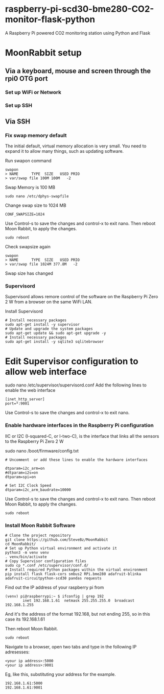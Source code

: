 # raspberry-pi-scd30-bme280-CO2-monitor-flask-python
A Raspberry Pi powered CO2 monitoring station using Python and Flask  

# MoonRabbit setup

## Via a keyboard, mouse and screen through the rpi0 OTG port

### Set up WiFi or Network

### Set up SSH

## Via SSH
### Fix swap memory default
The initial default, virtual memory allocation is very small.  You need to expand it to allow many things, such as updating software.

Run swapon command
```
swapon
> NAME      TYPE  SIZE   USED PRIO
> var/swap file 100M 100M   -2
```
Swap Memory is 100 MB
```
sudo nano /etc/dphys-swapfile
```
Change swap size to 1024 MB
```
CONF_SWAPSIZE=1024
```
Use Control-s to save the changes and control-x to exit nano.
Then reboot Moon Rabbit, to apply the changes.
```
sudo reboot
```
Check swapsize again
```
swapon
> NAME      TYPE  SIZE   USED PRIO
> var/swap file 1024M 377.8M   -2
```
Swap size has changed

### Supervisord

Supervisord allows remore control of the software on the Raspberry Pi Zero 2 W from a browser on the same WiFi LAN.

Install Supervisord
```
# Install necessary packages
sudo apt-get install -y supervisor
# Update and upgrade the system packages
sudo apt-get update && sudo apt-get upgrade -y
# Install necessary packages
sudo apt-get install -y sqlite3 sqlitebrowser
```

# Edit Supervisor configuration to allow web interface
sudo nano /etc/supervisor/supervisord.conf
Add the following lines to enable the web interface
```
[inet_http_server]
port=*:9001
```
Use Control-s to save the changes and control-x to exit nano.
### Enable hardware interfaces in the Raspberry Pi configuration
IIC or I2C (I-squared-C, or I-two-C), is the interface that links all the sensors to the Raspberry Pi Zero 2 W

sudo nano /boot/firmware/config.txt

```
# Uncomment  or add these lines to enable the hardware interfaces

dtparam=i2c_arm=on
#dtparam=i2s=on
dtparam=spi=on

# Set I2C Clock Speed
dtparam=i2c_arm_baudrate=10000
```
Use Control-s to save the changes and control-x to exit nano.
Then reboot Moon Rabbit, to apply the changes.
```
sudo reboot
```
### Install Moon Rabbit Software
```
# Clone the project repository
git clone https://github.com/SteveBz/MoonRabbit
cd MoonRabbit/
# Set up Python virtual environment and activate it
python3 -m venv venv
. venv/bin/activate
# Copy Supervisor configuration files
sudo cp *.conf /etc/supervisor/conf.d/
# Install required Python packages within the virtual environment
pip install flask flask-cors smbus2 RPi.bme280 adafruit-blinka adafruit-circuitpython-scd30 pandas requests
```
Find out the IP address of your raspberry pi from
```
(venv) pi@raspberrypi:~ $ ifconfig | grep 192
        inet 192.168.1.61  netmask 255.255.255.0  broadcast 192.168.1.255
```
And it's the address of the format 192.168, but not ending 255, so in this case its 192.168.1.61

Then reboot Moon Rabbit.
```
sudo reboot
```
Navigate to a browser, open two tabs and type in the following IP adresesses:
```
<your ip address>:5000
<your ip address>:9001
```
Eg, like this, substituting your address for the example.
```
192.168.1.61:5000
192.168.1.61:9001
```
